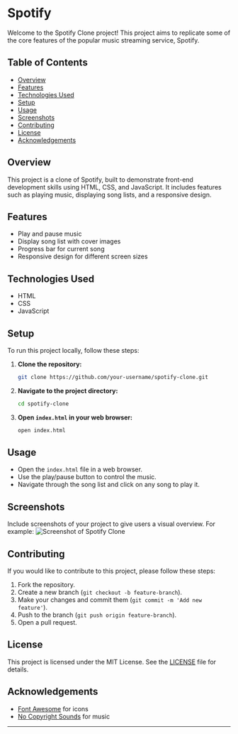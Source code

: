 # Spotify

Welcome to the Spotify Clone project! This project aims to replicate some of the core features of the popular music streaming service, Spotify.

## Table of Contents
- [Overview](#overview)
- [Features](#features)
- [Technologies Used](#technologies-used)
- [Setup](#setup)
- [Usage](#usage)
- [Screenshots](#screenshots)
- [Contributing](#contributing)
- [License](#license)
- [Acknowledgements](#acknowledgements)

## Overview
This project is a clone of Spotify, built to demonstrate front-end development skills using HTML, CSS, and JavaScript. It includes features such as playing music, displaying song lists, and a responsive design.

## Features
- Play and pause music
- Display song list with cover images
- Progress bar for current song
- Responsive design for different screen sizes

## Technologies Used
- HTML
- CSS
- JavaScript

## Setup
To run this project locally, follow these steps:

1. **Clone the repository:**
   ```bash
   git clone https://github.com/your-username/spotify-clone.git
   ```

2. **Navigate to the project directory:**
   ```bash
   cd spotify-clone
   ```

3. **Open `index.html` in your web browser:**
   ```bash
   open index.html
   ```

## Usage
- Open the `index.html` file in a web browser.
- Use the play/pause button to control the music.
- Navigate through the song list and click on any song to play it.

## Screenshots
Include screenshots of your project to give users a visual overview. For example:
![Screenshot of Spotify Clone](C:\Users\Abhishek\OneDrive\Desktop\screen)

## Contributing
If you would like to contribute to this project, please follow these steps:

1. Fork the repository.
2. Create a new branch (`git checkout -b feature-branch`).
3. Make your changes and commit them (`git commit -m 'Add new feature'`).
4. Push to the branch (`git push origin feature-branch`).
5. Open a pull request.

## License
This project is licensed under the MIT License. See the [LICENSE](LICENSE) file for details.

## Acknowledgements
- [Font Awesome](https://fontawesome.com/) for icons
- [No Copyright Sounds](https://ncs.io/) for music

---
